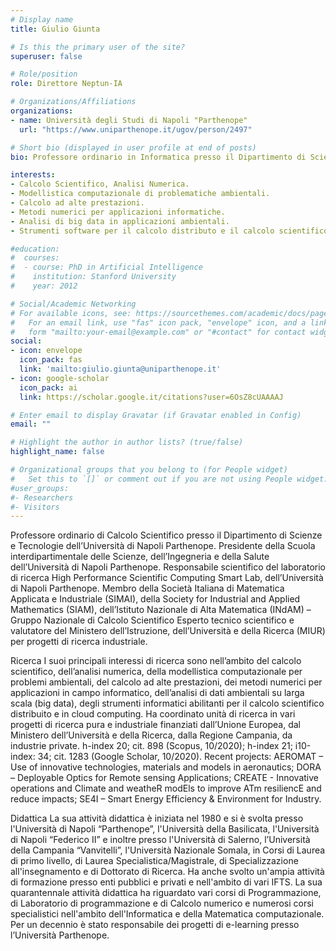```yaml
---
# Display name
title: Giulio Giunta

# Is this the primary user of the site?
superuser: false

# Role/position
role: Direttore Neptun-IA

# Organizations/Affiliations
organizations:
- name: Università degli Studi di Napoli "Parthenope"
  url: "https://www.uniparthenope.it/ugov/person/2497"

# Short bio (displayed in user profile at end of posts)
bio: Professore ordinario in Informatica presso il Dipartimento di Scienze e Tencologie dell'Università degli Studi di Napoli "Parthenope". Presidente della Scuola Interdipartimentale delle Scienze, dell'Ingegneria e della Salute. Direttore del Laboratorio di Ricerca High Performance Scientific Computing Smart Lab.

interests:
- Calcolo Scientifico, Analisi Numerica.
- Modellistica computazionale di problematiche ambientali.
- Calcolo ad alte prestazioni.
- Metodi numerici per applicazioni informatiche.
- Analisi di big data in applicazioni ambientali.
- Strumenti software per il calcolo distributo e il calcolo scientifico tramite cloud computing.

#education:
#  courses:
#  - course: PhD in Artificial Intelligence
#    institution: Stanford University
#    year: 2012

# Social/Academic Networking
# For available icons, see: https://sourcethemes.com/academic/docs/page-builder/#icons
#   For an email link, use "fas" icon pack, "envelope" icon, and a link in the
#   form "mailto:your-email@example.com" or "#contact" for contact widget.
social:
- icon: envelope
  icon_pack: fas
  link: 'mailto:giulio.giunta@uniparthenope.it'
- icon: google-scholar
  icon_pack: ai
  link: https://scholar.google.it/citations?user=6OsZ8cUAAAAJ

# Enter email to display Gravatar (if Gravatar enabled in Config)
email: ""

# Highlight the author in author lists? (true/false)
highlight_name: false

# Organizational groups that you belong to (for People widget)
#   Set this to `[]` or comment out if you are not using People widget.
#user_groups:
#- Researchers
#- Visitors
---
```


Professore ordinario di Calcolo Scientifico presso il Dipartimento di Scienze e Tecnologie dell’Università di Napoli Parthenope. 
Presidente della Scuola interdipartimentale delle Scienze, dell’Ingegneria e della Salute dell’Università di Napoli Parthenope.
Responsabile scientifico del laboratorio di ricerca High Performance Scientific Computing Smart Lab,  dell’Università di Napoli Parthenope.
Membro della Società Italiana di Matematica Applicata e Industriale (SIMAI), della Society for Industrial and Applied Mathematics (SIAM), dell’Istituto Nazionale di Alta Matematica (INdAM) – Gruppo Nazionale di Calcolo Scientifico
Esperto tecnico scientifico e valutatore del Ministero dell’Istruzione, dell’Università e della Ricerca (MIUR) per progetti di ricerca industriale.

Ricerca
I suoi principali interessi di ricerca sono nell’ambito del calcolo scientifico, dell’analisi numerica, della modellistica computazionale per problemi ambientali, del calcolo ad alte prestazioni, dei metodi numerici per applicazioni in campo informatico, dell’analisi di dati ambientali su larga scala (big data), degli strumenti informatici abilitanti per il calcolo scientifico distribuito e in cloud computing.
Ha coordinato unità di ricerca in vari progetti di ricerca pura e industriale finanziati dall’Unione Europea, dal Ministero dell’Università e della Ricerca, dalla Regione Campania, da industrie private.
h-index 20;  cit. 898 (Scopus, 10/2020); h-index 21;  i10-index: 34; cit. 1283 (Google Scholar, 10/2020).
Recent projects: AEROMAT – Use of innovative technologies, materials and models in aeronautics; DORA – Deployable Optics for Remote sensing Applications; CREATE - Innovative operations and Climate and weatheR modEls to improve ATm resiliencE and reduce impacts; SE4I – Smart Energy Efficiency & Environment for Industry.

Didattica
La sua attività didattica è iniziata nel 1980 e si è svolta presso l'Università di Napoli “Parthenope”, l'Università della Basilicata, l'Università di Napoli “Federico II” e inoltre presso l'Università di Salerno, l’Università della Campania “Vanvitelli”, l'Università Nazionale Somala, in Corsi di Laurea di primo livello, di Laurea Specialistica/Magistrale, di Specializzazione all'insegnamento e di Dottorato di Ricerca. 
Ha anche svolto un'ampia attività di formazione presso enti pubblici e privati e nell'ambito di vari IFTS. 
La sua quarantennale attività didattica ha riguardato vari corsi di Programmazione, di Laboratorio di programmazione e di Calcolo numerico e numerosi corsi specialistici nell'ambito dell'Informatica e della Matematica computazionale. Per un decennio è stato responsabile dei progetti di e-learning presso l’Università Parthenope.
